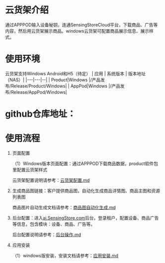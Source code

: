 # 云货架介绍
通过APPPOD输入设备秘钥，连通SensingStoreCloud平台，下载商品、广告等内容，然后用云货架展示商品。windows云货架可配置商品展示信息、展示样式。

# 使用环境
云货架支持Windows
Android和H5（待定）
| 应用  | 系统版本 | 版本地址（NAS）| 
|---|---|--|
| Product|Windows |/产品发布/Release/Product/Windows|
| AppPod|Windows |/产品发布/Release/AppPod/Windows|

# github仓库地址：


# 使用流程
1. 页面配置
   
   （1）Windows版本页面配置：通过APPPOD下载商品数据，product软件包里配置云货架样式

    云货架配置说明请参考：[云货架配置.md](  https://github.com/troncell/SensingDocs/blob/main/Docs/Product/%E4%BA%91%E8%B4%A7%E6%9E%B6%E9%85%8D%E7%BD%AE.md)
   

2. 生成商品图链接：客户提供商品图，自动化生成商品详情图、商品主图和资源列表图
   
   商品图片自动生成文档请参考：[商品图自动化生成.md]( )

3. 后台配置：进入[ai.SensingStore.com](https://ai.sensingstore.com/)后台，登录租户，配置设备、商品广告等信息，包含模块：设备、商品、广告等。
   
   后台配置说明请参考：[后台操作.md](https://github.com/troncell/SensingDocs/blob/main/Docs/Product/%E5%90%8E%E5%8F%B0%E6%93%8D%E4%BD%9C.md)

4. 应用安装
   
   （1）windows版安装，安装文档请参考：[应用安装.md](https://github.com/troncell/SensingDocs/blob/main/Docs/Product/%E5%BA%94%E7%94%A8%E5%AE%89%E8%A3%85.md)
 